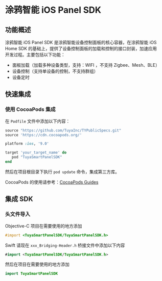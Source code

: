 # 涂鸦智能 iOS Panel SDK

## 功能概述

涂鸦智能 iOS Panel SDK 是涂鸦智能设备控制面板的核心容器，在涂鸦智能 iOS Home SDK 的基础上，提供了设备控制面板的加载和控制的接口封装，加速应用开发过程。主要包括以下功能：

- 面板加载（加载多种设备类型，支持：WIFI ，不支持 Zigbee、Mesh、BLE）
- 设备控制（支持单设备的控制，不支持群组）
- 设备定时

## 快速集成

### 使用 CocoaPods 集成

在 `Podfile` 文件中添加以下内容：

```ruby
source "https://github.com/TuyaInc/TYPublicSpecs.git"
source 'https://cdn.cocoapods.org/'

platform :ios, '9.0'

target 'your_target_name' do
   pod "TuyaSmartPanelSDK"
end
```

然后在项目根目录下执行 `pod update` 命令，集成第三方库。

CocoaPods 的使用请参考：[CocoaPods Guides](https://guides.cocoapods.org/) 

## 集成 SDK

### 头文件导入

Objective-C 项目在需要使用的地方添加

```objective-c
#import <TuyaSmartPanelSDK/TuyaSmartPanelSDK.h>
```

Swift 请现在 `xxx_Bridging-Header.h` 桥接文件中添加以下内容

```swift
#import <TuyaSmartPanelSDK/TuyaSmartPanelSDK.h>
```

然后在项目在需要使用的地方添加

```swift
import TuyaSmartPanelSDK
```